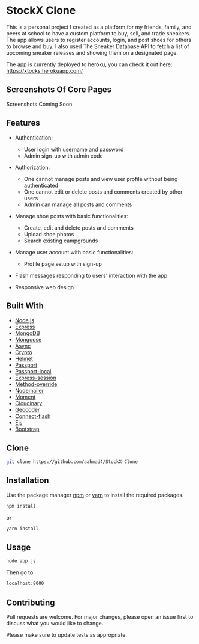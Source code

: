 # StockX Clone  
 
This is a personal project I created as a platform for my friends, family, and peers at school to have a custom platform to buy, sell, and trade sneakers. The app allows users to register accounts, login, and post shoes for others to browse and buy. I also used The Sneaker Database API to fetch a list of upcoming sneaker releases and showing them on a designated page.  

The app is currently deployed to heroku, you can check it out here: https://xtocks.herokuapp.com/ 

## Screenshots Of Core Pages 

Screenshots Coming Soon 

## Features 

* Authentication:
  * User login with username and password
  * Admin sign-up with admin code

* Authorization:
  * One cannot manage posts and view user profile without being authenticated
  * One cannot edit or delete posts and comments created by other users
  * Admin can manage all posts and comments

* Manage shoe posts with basic functionalities:
  * Create, edit and delete posts and comments
  * Upload shoe photos  
  * Search existing campgrounds

* Manage user account with basic functionalities:
  * Profile page setup with sign-up

* Flash messages responding to users' interaction with the app

* Responsive web design

## Built With

* [Node.js](https://nodejs.org/)
* [Express](https://expressjs.com/)
* [MongoDB](https://www.mongodb.com/)
* [Mongoose](http://mongoosejs.com/)
* [Async](http://caolan.github.io/async/)
* [Crypto](https://nodejs.org/api/crypto.html#crypto_crypto)
* [Helmet](https://helmetjs.github.io/)
* [Passport](http://www.passportjs.org/)
* [Passport-local](https://github.com/jaredhanson/passport-local#passport-local)
* [Express-session](https://github.com/expressjs/session#express-session)
* [Method-override](https://github.com/expressjs/method-override#method-override)
* [Nodemailer](https://nodemailer.com/about/)
* [Moment](https://momentjs.com/)
* [Cloudinary](https://cloudinary.com/)
* [Geocoder](https://github.com/wyattdanger/geocoder#geocoder)
* [Connect-flash](https://github.com/jaredhanson/connect-flash#connect-flash)
* [Ejs](http://ejs.co/)
* [Bootstrap](https://getbootstrap.com/docs/3.3/)

## Clone

```sh
git clone https://github.com/aahmad4/StockX-Clone
```

## Installation

Use the package manager [npm](https://www.npmjs.com/) or [yarn](https://yarnpkg.com/) to install the required packages.

```sh
npm install
```

or

```sh
yarn install
```

## Usage

```sh
node app.js
```

Then go to

```sh
localhost:8000
```

## Contributing

Pull requests are welcome. For major changes, please open an issue first to discuss what you would like to change.

Please make sure to update tests as appropriate.
